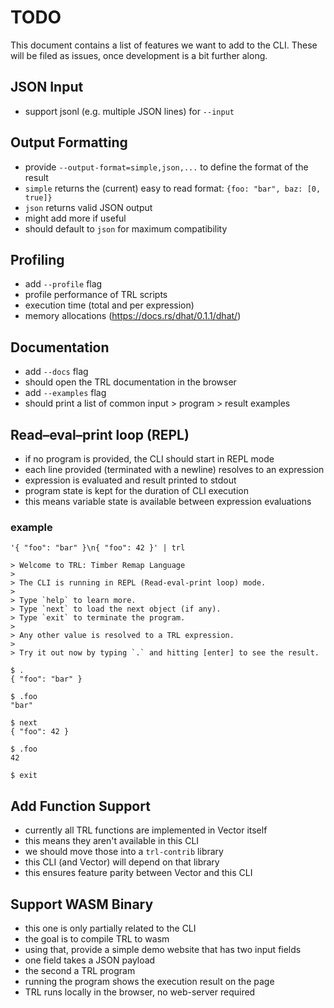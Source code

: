 # TODO

This document contains a list of features we want to add to the CLI. These will
be filed as issues, once development is a bit further along.

## JSON Input

- support jsonl (e.g. multiple JSON lines) for `--input`

## Output Formatting

- provide `--output-format=simple,json,...` to define the format of the result
- `simple` returns the (current) easy to read format: `{foo: "bar", baz: [0, true]}`
- `json` returns valid JSON output
- might add more if useful
- should default to `json` for maximum compatibility

## Profiling

- add `--profile` flag
- profile performance of TRL scripts
- execution time (total and per expression)
- memory allocations (<https://docs.rs/dhat/0.1.1/dhat/>)

## Documentation

- add `--docs` flag
- should open the TRL documentation in the browser
- add `--examples` flag
- should print a list of common input > program > result examples

## Read–eval–print loop (REPL)

- if no program is provided, the CLI should start in REPL mode
- each line provided (terminated with a newline) resolves to an expression
- expression is evaluated and result printed to stdout
- program state is kept for the duration of CLI execution
- this means variable state is available between expression evaluations

### example

```text
'{ "foo": "bar" }\n{ "foo": 42 }' | trl

> Welcome to TRL: Timber Remap Language
>
> The CLI is running in REPL (Read-eval-print loop) mode.
>
> Type `help` to learn more.
> Type `next` to load the next object (if any).
> Type `exit` to terminate the program.
>
> Any other value is resolved to a TRL expression.
>
> Try it out now by typing `.` and hitting [enter] to see the result.

$ .
{ "foo": "bar" }

$ .foo
"bar"

$ next
{ "foo": 42 }

$ .foo
42

$ exit
```

## Add Function Support

- currently all TRL functions are implemented in Vector itself
- this means they aren't available in this CLI
- we should move those into a `trl-contrib` library
- this CLI (and Vector) will depend on that library
- this ensures feature parity between Vector and this CLI

## Support WASM Binary

- this one is only partially related to the CLI
- the goal is to compile TRL to wasm
- using that, provide a simple demo website that has two input fields
- one field takes a JSON payload
- the second a TRL program
- running the program shows the execution result on the page
- TRL runs locally in the browser, no web-server required
